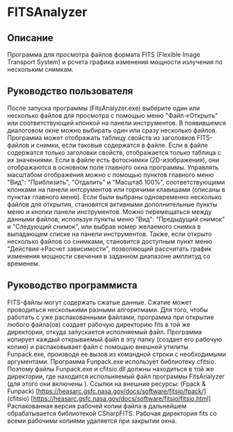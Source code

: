 # FITSAnalyzer

## Описание

  Программа для просмотра файлов формата FITS (Flexible Image Transport System) и
рсчета графика изменения мощности излучения по нескольким снимкам.

## Руководство пользователя

  После запуска программы (FitsAnalyzer.exe) выберите один или несколько файлов
для просмотра с помощью меню "Файл->Открыть" или соответствующей кпонкой на панели
инструментов. В появившемся диалоговом окне можно выбирать один или сразу
несколько файлов.
  Программа может отображать таблицу свойств из заголовков FITS-файлов и
снимки, если таковые содержатся в файле.
  Если в файле содержатся только заголовки свойств, отображается только таблица
с их значениями.
  Если в файле есть фотоснимки (2D-изображения), они отображаются
в основном поле главного окна программы. Управлять масштабом отображения можно
с помощью пунктов главного меню "Вид": "Приблизить", "Отдалить" и "Масштаб 100%",
соответствующими кпонками на панели интсрументов или горячими клавишами (описаны
в пунктах главного меню).
  Если были выбраны одновременно несколько файлов для открытия, становятся
активными дополнительные пункты меню и кнопки панели инструментов. Можно
перемещаться между данными файлов, используя пункты меню "Вид": "Предыдущий снимок"
и "Следующий снимок", или выбрав номер желаемого снимка в выпадающем списке
на панели инструментов.
  Также, если открыто несколько файлов со снимками, становится доступным пункт
меню "Действия->Расчет зависимости", позволяющий рассчитать график изменения
мощности свечения в заданном диапазоне амплитуд со временем.
   
## Руководство программиста

  FITS-файлы могут содержать сжатые данные. Сжатие может проводиться несколькими
разными алгоритмами. Для того, чтобы работать с уже распакованными файлами,
программа при открытие любого файла(ов) создает рабочую директорию fits в той же
директории, откуда запускается исполняемый файл. Программа копирует каждый
открываемый файл в эту папку (создает его рабочую копию) и распаковывает файл
с помощью внешней утилиты Funpack.exe, производя ее вызов из командной строки
с необходимыми аргументами. Программа Funpack.exe использует библиотеку cfitsio.
Поэтому файлы Funpack.exe и cfitsio.dll должны находиться в той же директории,
где находится испольняемый файл программы FitsAnalyzer (для этого они включены ).
  Ссылки на внешние ресурсы:
  (Fpack & Funpack) [https://heasarc.gsfc.nasa.gov/docs/software/fitsio/fpack/]
  (cfitsio) [https://heasarc.gsfc.nasa.gov/docs/software/fitsio/fitsio.html]
  Распакованная версия рабочей копии файла в дальнейшем обрабатывается библиотекой
CSharpFITS. Рабочая директория fits со всеми рабочими копиями удаляется при закрытии
окна.

  